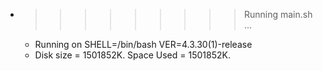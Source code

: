 * >>>>>>>>> Running main.sh ...
  * Running on SHELL=/bin/bash VER=4.3.30(1)-release
  * Disk size = 1501852K. Space Used = 1501852K.
